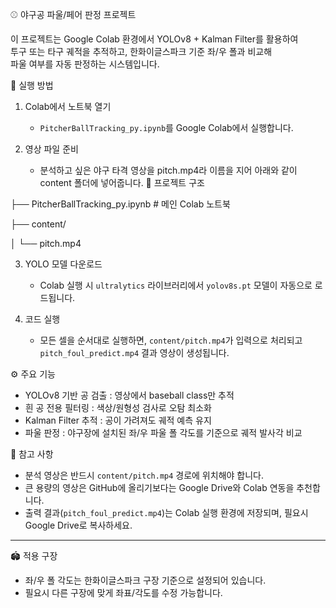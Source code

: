 ⚾ 야구공 파울/페어 판정 프로젝트

이 프로젝트는 Google Colab 환경에서 YOLOv8 + Kalman Filter를 활용하여  
투구 또는 타구 궤적을 추적하고, 한화이글스파크 기준 좌/우 폴과 비교해  
파울 여부를 자동 판정하는 시스템입니다.


🚀 실행 방법

1. Colab에서 노트북 열기
   - `PitcherBallTracking_py.ipynb`를 Google Colab에서 실행합니다.

2. 영상 파일 준비
   - 분석하고 싶은 야구 타격 영상을 pitch.mp4라 이름을 지어 아래와 같이 content 폴더에 넣어줍니다.
  📂 프로젝트 구조

  ├── PitcherBallTracking_py.ipynb # 메인 Colab 노트북

  ├── content/
  
  │ └── pitch.mp4 


3. YOLO 모델 다운로드
   - Colab 실행 시 `ultralytics` 라이브러리에서 `yolov8s.pt` 모델이 자동으로 로드됩니다.

4. 코드 실행 
   - 모든 셀을 순서대로 실행하면, `content/pitch.mp4`가 입력으로 처리되고  
     `pitch_foul_predict.mp4` 결과 영상이 생성됩니다.


⚙ 주요 기능
- YOLOv8 기반 공 검출 
  : 영상에서 baseball class만 추적  
-  흰 공 전용 필터링
  : 색상/원형성 검사로 오탐 최소화  
-  Kalman Filter 추적
  : 공이 가려져도 궤적 예측 유지  
-  파울 판정 
  : 야구장에 설치된 좌/우 파울 폴 각도를 기준으로 궤적 발사각 비교  


📌 참고 사항
- 분석 영상은 반드시 `content/pitch.mp4` 경로에 위치해야 합니다.  
- 큰 용량의 영상은 GitHub에 올리기보다는 Google Drive와 Colab 연동을 추천합니다.  
- 출력 결과(`pitch_foul_predict.mp4`)는 Colab 실행 환경에 저장되며, 필요시 Google Drive로 복사하세요.  

---

 🏟 적용 구장
- 좌/우 폴 각도는 한화이글스파크 구장 기준으로 설정되어 있습니다.  
- 필요시 다른 구장에 맞게 좌표/각도를 수정 가능합니다.  
